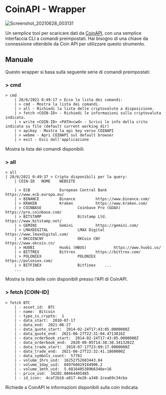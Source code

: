 # CoinAPI - Wrapper

![Screenshot_20210628_003131](https://user-images.githubusercontent.com/51529905/123561372-4bbbab80-d7a8-11eb-97f7-fa0957944982.png)

Un semplice tool per scaricare dati da [CoinAPI](https://www.coinapi.io/), con una semplice interfaccia CLI a comandi preimpostati.
Hai bisogno di una chiave da connessione ottenibile da Coin API per utilizzare questo strumento.

## Manuale
Questo wrapper si basa sulla seguente serie di comandi preimpostati:

### > cmd
```
> cmd
    | 28/6/2021 0:49:17 > Ecco la lista dei comandi:
    | > cmd - Mostra la lista dei comandi.
    | > all - Richiedi la lista delle criptovalute a disposizione.
    | > fetch <COIN-ID> - Richiedi le informazioni sulla criptovaluta indicata.
    | > write <COIN-ID> <PATH=cwd> - Scrivi le info della crito indicata su file (default current working dir)
    | > apikey - Mostra la api key verso COINAPI
    | > webme - Apri COINAPI sul default browser
    | > exit - Esci dall'applicazione
```
Mostra la lista dei comandi disponibili.

### > all
```
> all
| 28/6/2021 0:49:37 > Cripto disponibili per la query: 
    | COIN-ID   NOME    WEBSITE
    
    | > ECB             European Central Bank           https://www.ecb.europa.eu/
    | > BINANCE         Binance         https://www.binance.com/
    | > KRAKEN          Kraken          https://www.kraken.com/
    | > COINBASE                Coinbase Pro (GDAX)             https://pro.coinbase.com/
    | > BITSTAMP                Bitstamp Ltd.           https://www.bitstamp.net/
    | > GEMINI          Gemini          https://gemini.com/
    | > LMAXDIGITAL             LMAX Digital            https://www.lmaxdigital.com/
    | > OKCOINCNY               OKCoin CNY              https://www.okcoin.cn/
    | > HUOBI           Huobi (HBUS)            https://www.huobi.us/
    | > BITTREX         Bittrex         https://bittrex.com/
    | > POLONIEX                POLONIEX                https://poloniex.com/
    | > BITFINEX                Bitfinex    ...
    ...
```
Mostra la lista delle coin disponibili presso l'API di CoinAPI.

### > fetch [COIN-ID]
```
> fetch BTC
    | - asset_id:  BTC
    | - name:  Bitcoin
    | - type_is_crypto:  1
    | - data_start:  2010-07-17
    | - data_end:  2021-06-27
    | - data_quote_start:  2014-02-24T17:43:05.0000000Z
    | - data_quote_end:  2021-06-27T22:31:04.4713816Z
    | - data_orderbook_start:  2014-02-24T17:43:05.0000000Z
    | - data_orderbook_end:  2020-08-05T14:38:38.3413202Z
    | - data_trade_start:  2010-07-17T23:09:17.0000000Z
    | - data_trade_end:  2021-06-27T22:32:41.1860000Z
    | - data_symbols_count:  57781
    | - volume_1hrs_usd:  16252752683443.84
    | - volume_1day_usd:  849766029184906.2
    | - volume_1mth_usd:  5.681640538966346e+16
    | - price_usd:  34202.08664405485
    | - id_icon:  4caf2b16-a017-4e26-a348-2cea69c34cba
```
Richiede a CoinAPI le informazioni disponibili sulla coin indicata.
